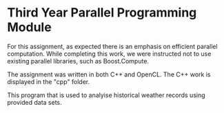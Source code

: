 # Third Year Parallel Programming Module  

For this assignment, as expected there is an emphasis on efficient parallel computation. While completing this work, we were instructed not to use existing parallel libraries, such as Boost.Compute. 

The assignment was written in both C++ and OpenCL. The C++ work is displayed in the "cpp" folder. 

This program that is used to analyise historical weather records using provided data sets. 
